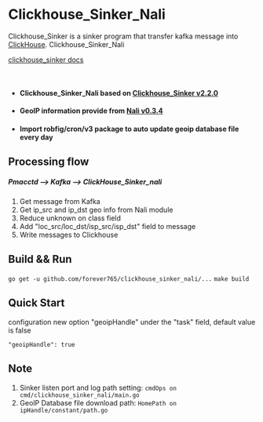 # Clickhouse_Sinker_Nali

Clickhouse_Sinker is a sinker program that transfer kafka message into [ClickHouse](https://clickhouse.yandex/).
Clickhouse_Sinker_Nali 

[clickhouse_sinker docs](https://housepower.github.io/clickhouse_sinker_nali/dev/introduction.html#features)  

<br>

- #### Clickhouse_Sinker_Nali based on [Clickhouse_Sinker v2.2.0](https://github.com/forever765/clickhouse_sinker)
- #### GeoIP information provide from [Nali v0.3.4](https://github.com/zu1k/nali)
- #### Import robfig/cron/v3 package to auto update geoip database file every day

## Processing flow
##### Pmacctd --> Kafka --> ClickHouse_Sinker_nali
1. Get message from Kafka
2. Get ip_src and ip_dst geo info from Nali module
3. Reduce unknown on class field
4. Add "loc_src/loc_dst/isp_src/isp_dst" field to message
5. Write messages to Clickhouse

## Build && Run
`go get -u github.com/forever765/clickhouse_sinker_nali/...`
`make build`

## Quick Start
configuration new option "geoipHandle" under the "task" field, default value is false

`"geoipHandle": true`

## Note
1. Sinker listen port and log path setting: `cmdOps on cmd/clickhouse_sinker_nali/main.go`
2. GeoIP Database file download path: `HomePath on ipHandle/constant/path.go`